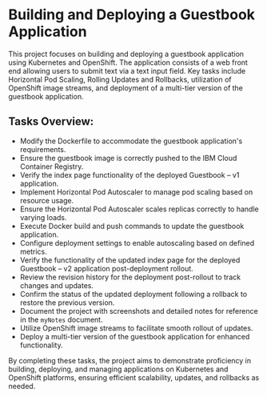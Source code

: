 # Building and Deploying a Guestbook Application

This project focuses on building and deploying a guestbook application using Kubernetes and OpenShift. The application consists of a web front end allowing users to submit text via a text input field. Key tasks include Horizontal Pod Scaling, Rolling Updates and Rollbacks, utilization of OpenShift image streams, and deployment of a multi-tier version of the guestbook application.

## Tasks Overview:

- Modify the Dockerfile to accommodate the guestbook application's requirements.
- Ensure the guestbook image is correctly pushed to the IBM Cloud Container Registry.
- Verify the index page functionality of the deployed Guestbook – v1 application.
- Implement Horizontal Pod Autoscaler to manage pod scaling based on resource usage.
- Ensure the Horizontal Pod Autoscaler scales replicas correctly to handle varying loads.
- Execute Docker build and push commands to update the guestbook application.
- Configure deployment settings to enable autoscaling based on defined metrics.
- Verify the functionality of the updated index page for the deployed Guestbook – v2 application post-deployment rollout.
- Review the revision history for the deployment post-rollout to track changes and updates.
- Confirm the status of the updated deployment following a rollback to restore the previous version.
- Document the project with screenshots and detailed notes for reference in the `myNotes` document.
- Utilize OpenShift image streams to facilitate smooth rollout of updates.
- Deploy a multi-tier version of the guestbook application for enhanced functionality.

By completing these tasks, the project aims to demonstrate proficiency in building, deploying, and managing applications on Kubernetes and OpenShift platforms, ensuring efficient scalability, updates, and rollbacks as needed.
